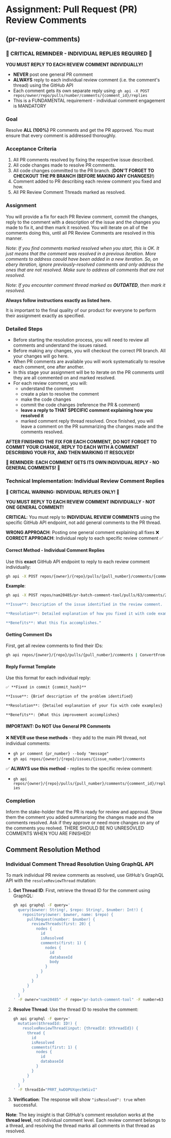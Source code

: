# Assignment: Pull Request (PR) Review Comments

## (pr-review-comments)

### 🚨 CRITICAL REMINDER - INDIVIDUAL REPLIES REQUIRED 🚨

**YOU MUST REPLY TO EACH REVIEW COMMENT INDIVIDUALLY!**

- **NEVER** post one general PR comment
- **ALWAYS** reply to each individual review comment (i.e. the comment's thread) using the GitHub API
- Each comment gets its own separate reply using: `gh api -X POST repos/owner/repo/pulls/number/comments/{comment_id}/replies`
- This is a FUNDAMENTAL requirement - individual comment engagement is MANDATORY

### Goal

Resolve **ALL (100%)** PR comments and get the PR approved. You must ensure that every comment is addressed thoroughly.

### Acceptance Criteria

1. All PR comments resolved by fixing the respective issue described.
2. All code changes made to resolve PR comments.
3. All code changes committed to the PR branch. (**DON'T FORGET TO CHECKOUT THE PR BRANCH (BEFORE MAKING ANY CHANGES)!**)
4. Comment added to PR describing each review comment you fixed and how.
5. All PR Review Comment Threads marked as resolved.

### Assignment

You will provide a fix for each PR Review comment, commit the changes, reply to the comment with a description of the issue and the changes you made to fix it, and then mark it resolved. You will iterate on all of the comments doing this, until all PR Review Comments are resolved in this manner.

*Note: If you find comments marked resolved when you start, this is OK. It just means that the comment was resolved in a previous iteration. More comments to address caould have been added in a new iteration. So, on ebery iteration, ignore previously-resolved comments and only address the ones that are not resolved. Make sure to address all comments that are not resolved.*

*Note: If you encounter comment thread marked as **OUTDATED**, then mark it resolved.*

**Always follow instructions exactly as listed here.**

It is important to the final quality of our product for everyone to perform their assignment exactly as specified.

### Detailed Steps

- Before starting the resolution process, you will need to review all comments and understand the issues raised.
- Before making any changes, you will checkout the correct PR branch. All your changes will go here.
- When PR comments are available you will work systematically to resolve each comment, one after another.
- In this stage your assignment will be to iterate on the PR comments until they are all commented on and marked resolved.
- For each review comment, you will:
    - understand the comment
    - create a plan to resolve the comment
    - make the code changes
    - commit the code changes (reference the PR & comment)
    - **leave a reply to THAT SPECIFIC comment explaining how you resolved it** 
    - marked comment reply thread resolved.
Once finished, you will leave a comment on the PR summarizing the changes made and the comments resolved.

**AFTER FINISHING THE FIX FOR EACH COMMENT, DO NOT FORGET TO COMMIT YOUR CHANGE, REPLY TO EACH WITH A COMMENT DESCRIBING YOUR FIX, AND THEN MARKING IT RESOLVED!**

**🚨 REMINDER: EACH COMMENT GETS ITS OWN INDIVIDUAL REPLY - NO GENERAL COMMENTS! 🚨**

### Technical Implementation: Individual Review Comment Replies

**🚨 CRITICAL WARNING: INDIVIDUAL REPLIES ONLY! 🚨**

**YOU MUST REPLY TO EACH REVIEW COMMENT INDIVIDUALLY - NOT ONE GENERAL COMMENT!**

**CRITICAL**: You must reply to **INDIVIDUAL REVIEW COMMENTS** using the specific GitHub API endpoint, not add general comments to the PR thread.

**WRONG APPROACH**: Posting one general comment explaining all fixes ❌
**CORRECT APPROACH**: Individual reply to each specific review comment ✅

#### Correct Method - Individual Comment Replies

Use this **exact** GitHub API endpoint to reply to each review comment individually:

```bash
gh api -X POST repos/{owner}/{repo}/pulls/{pull_number}/comments/{comment_id}/replies -f body="Your reply message"
```

**Example**:
```bash
gh api -X POST repos/nam20485/pr-batch-comment-tool/pulls/63/comments/2246817149/replies -f body="✅ **Fixed in commit dc9441c**

**Issue**: Description of the issue identified in the review comment.

**Resolution**: Detailed explanation of how you fixed it with code examples.

**Benefits**: What this fix accomplishes."
```

#### Getting Comment IDs

First, get all review comments to find their IDs:
```bash
gh api repos/{owner}/{repo}/pulls/{pull_number}/comments | ConvertFrom-Json | Select-Object id, @{Name='body_preview'; Expression={$_.body.Substring(0, [Math]::Min(100, $_.body.Length))}}
```

#### Reply Format Template

Use this format for each individual reply:
```markdown
✅ **Fixed in commit {commit_hash}**

**Issue**: {Brief description of the problem identified}

**Resolution**: {Detailed explanation of your fix with code examples}

**Benefits**: {What this improvement accomplishes}
```

#### **IMPORTANT**: Do NOT Use General PR Comments

❌ **NEVER use these methods** - they add to the main PR thread, not individual comments:
- `gh pr comment {pr_number} --body "message"`
- `gh api repos/{owner}/{repo}/issues/{issue_number}/comments`

✅ **ALWAYS use this method** - replies to the specific review comment:
- `gh api repos/{owner}/{repo}/pulls/{pull_number}/comments/{comment_id}/replies`

### Completion

Inform the stake-holder that the PR is ready for review and approval. Show them the comment you added summarizing the changes made and the comments resolved. Ask if they approve or need more changes on any of the comments you reolved. THERE SHOULD BE NO UNRESOVLED COMMENTS WHEN YOU ARE FINISHED!

## Comment Resolution Method

### Individual Comment Thread Resolution Using GraphQL API

To mark individual PR review comments as resolved, use GitHub's GraphQL API with the `resolveReviewThread` mutation:

1. **Get Thread ID**: First, retrieve the thread ID for the comment using GraphQL:
   ```bash
   gh api graphql -F query='
     query($owner: String!, $repo: String!, $number: Int!) {
       repository(owner: $owner, name: $repo) {
         pullRequest(number: $number) {
           reviewThreads(first: 20) {
             nodes {
               id
               isResolved
               comments(first: 1) {
                 nodes {
                   id
                   databaseId
                   body
                 }
               }
             }
           }
         }
       }
     }
   ' -F owner="nam20485" -F repo="pr-batch-comment-tool" -F number=63
   ```

2. **Resolve Thread**: Use the thread ID to resolve the comment:
   ```bash
   gh api graphql -F query='
     mutation($threadId: ID!) {
       resolveReviewThread(input: {threadId: $threadId}) {
         thread {
           id
           isResolved
           comments(first: 1) {
             nodes {
               id
               databaseId
             }
           }
         }
       }
     }
   ' -F threadId="PRRT_kwDOPUXqes5WSivI"
   ```

3. **Verification**: The response will show `"isResolved": true` when successful.

**Note**: The key insight is that GitHub's comment resolution works at the **thread level**, not individual comment level. Each review comment belongs to a thread, and resolving the thread marks all comments in that thread as resolved.
